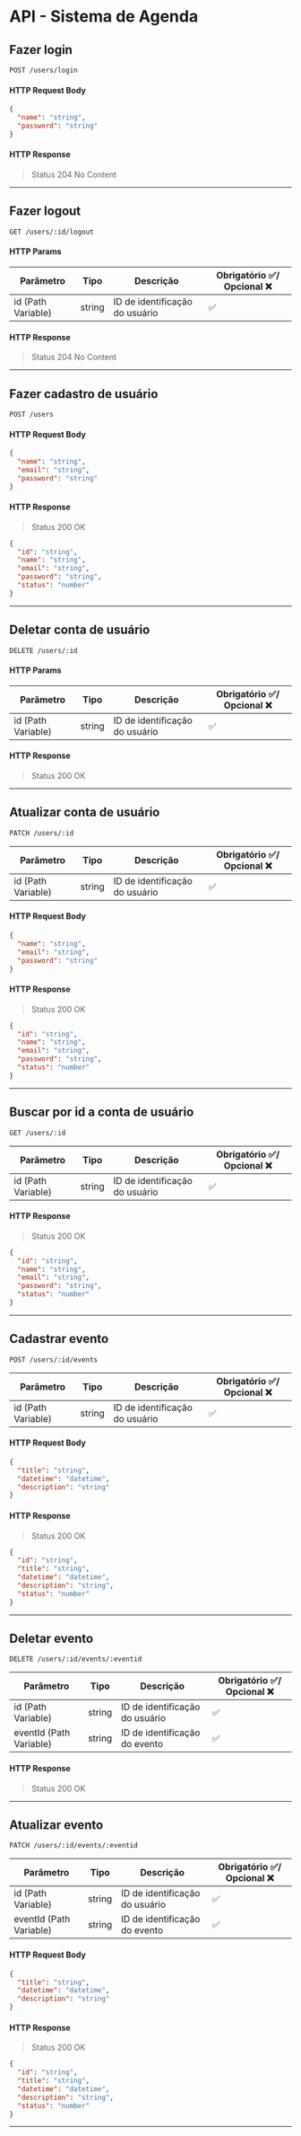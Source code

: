 # API - Sistema de Agenda

## **Fazer login**

`POST /users/login`

#### HTTP Request Body

```json
{
  "name": "string",
  "password": "string"
}
```

#### HTTP Response

> Status 204 No Content

---

## **Fazer logout**

`GET /users/:id/logout`

#### HTTP Params

| Parâmetro          | Tipo   | Descrição                      | Obrigatório ✅/ Opcional ❌ |
| ------------------ | ------ | ------------------------------ | --------------------------- |
| id (Path Variable) | string | ID de identificação do usuário | ✅                          |

#### HTTP Response

> Status 204 No Content

---

## **Fazer cadastro de usuário**

`POST /users`

#### HTTP Request Body

```json
{
  "name": "string",
  "email": "string",
  "password": "string"
}
```

#### HTTP Response

> Status 200 OK

```json
{
  "id": "string",
  "name": "string",
  "email": "string",
  "password": "string",
  "status": "number"
}
```

---

## **Deletar conta de usuário**

`DELETE /users/:id`

#### HTTP Params

| Parâmetro          | Tipo   | Descrição                      | Obrigatório ✅/ Opcional ❌ |
| ------------------ | ------ | ------------------------------ | --------------------------- |
| id (Path Variable) | string | ID de identificação do usuário | ✅                          |

#### HTTP Response

> Status 200 OK

---

## **Atualizar conta de usuário**

`PATCH /users/:id`

| Parâmetro          | Tipo   | Descrição                      | Obrigatório ✅/ Opcional ❌ |
| ------------------ | ------ | ------------------------------ | --------------------------- |
| id (Path Variable) | string | ID de identificação do usuário | ✅                          |

#### HTTP Request Body

```json
{
  "name": "string",
  "email": "string",
  "password": "string"
}
```

#### HTTP Response

> Status 200 OK

```json
{
  "id": "string",
  "name": "string",
  "email": "string",
  "password": "string",
  "status": "number"
}
```

---

## **Buscar por id a conta de usuário**

`GET /users/:id`

| Parâmetro          | Tipo   | Descrição                      | Obrigatório ✅/ Opcional ❌ |
| ------------------ | ------ | ------------------------------ | --------------------------- |
| id (Path Variable) | string | ID de identificação do usuário | ✅                          |

#### HTTP Response

> Status 200 OK

```json
{
  "id": "string",
  "name": "string",
  "email": "string",
  "password": "string",
  "status": "number"
}
```

---

## **Cadastrar evento**

`POST /users/:id/events`

| Parâmetro          | Tipo   | Descrição                      | Obrigatório ✅/ Opcional ❌ |
| ------------------ | ------ | ------------------------------ | --------------------------- |
| id (Path Variable) | string | ID de identificação do usuário | ✅                          |

#### HTTP Request Body

```json
{
  "title": "string",
  "datetime": "datetime",
  "description": "string"
}
```

#### HTTP Response

> Status 200 OK

```json
{
  "id": "string",
  "title": "string",
  "datetime": "datetime",
  "description": "string",
  "status": "number"
}
```

---

## **Deletar evento**

`DELETE /users/:id/events/:eventid`

| Parâmetro               | Tipo   | Descrição                      | Obrigatório ✅/ Opcional ❌ |
| ----------------------- | ------ | ------------------------------ | --------------------------- |
| id (Path Variable)      | string | ID de identificação do usuário | ✅                          |
| eventId (Path Variable) | string | ID de identificação do evento  | ✅                          |

#### HTTP Response

> Status 200 OK

---

## **Atualizar evento**

`PATCH /users/:id/events/:eventid`

| Parâmetro               | Tipo   | Descrição                      | Obrigatório ✅/ Opcional ❌ |
| ----------------------- | ------ | ------------------------------ | --------------------------- |
| id (Path Variable)      | string | ID de identificação do usuário | ✅                          |
| eventId (Path Variable) | string | ID de identificação do evento  | ✅                          |

#### HTTP Request Body

```json
{
  "title": "string",
  "datetime": "datetime",
  "description": "string"
}
```

#### HTTP Response

> Status 200 OK

```json
{
  "id": "string",
  "title": "string",
  "datetime": "datetime",
  "description": "string",
  "status": "number"
}
```

---

<!-- ## **Visualizar eventos por dia**

`GET /users/:id/events?day=[date]`

| Parâmetro          | Tipo   | Descrição                                  | Obrigatório ✅/ Opcional ❌ |
| ------------------ | ------ | ------------------------------------------ | --------------------------- |
| id (Path Variable) | string | ID de identificação do usuário             | ✅                          |
| day                | date   | Data do dia desejado no formato dd-mm-yyyy | ✅                          |

#### HTTP Response

> Status 200 OK

```json
[
  {
    "id": "string",
    "title": "string",
    "datetime": "datetime",
    "description": "string",
    "status": "number"
  }
  ...
]
```

---

## **Visualizar eventos por mês e semana**

`GET /users/:id/events?startDate=[date]&endDate=[date]`

| Parâmetro          | Tipo   | Descrição                                                    | Obrigatório ✅/ Opcional ❌ |
| ------------------ | ------ | ------------------------------------------------------------ | --------------------------- |
| id (Path Variable) | string | ID de identificação do usuário                               | ✅                          |
| startDate          | date   | Data do dia inicial de datas desejadas no formato dd-mm-yyyy | ✅                          |
| endDate            | date   | Data do dia final de datas desejadas no formato dd-mm-yyyy   | ✅                          |

#### HTTP Response

> Status 200 OK

```json
[
  {
    "id": "string",
    "title": "string",
    "datetime": "datetime",
    "description": "string",
    "status": "number"
  }
  ...
]
``` -->
